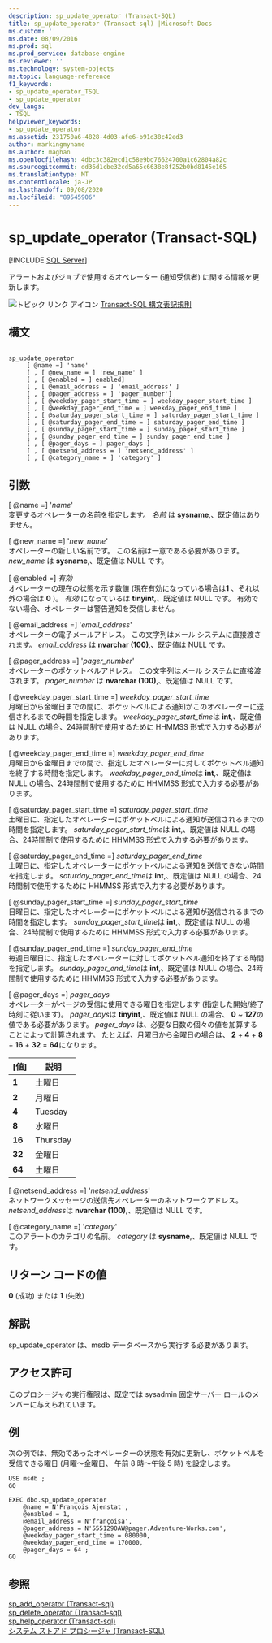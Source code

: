 ```yaml
---
description: sp_update_operator (Transact-SQL)
title: sp_update_operator (Transact-sql) |Microsoft Docs
ms.custom: ''
ms.date: 08/09/2016
ms.prod: sql
ms.prod_service: database-engine
ms.reviewer: ''
ms.technology: system-objects
ms.topic: language-reference
f1_keywords:
- sp_update_operator_TSQL
- sp_update_operator
dev_langs:
- TSQL
helpviewer_keywords:
- sp_update_operator
ms.assetid: 231750a6-4828-4d03-afe6-b91d38c42ed3
author: markingmyname
ms.author: maghan
ms.openlocfilehash: 4dbc3c382ecd1c58e9bd76624700a1c62804a82c
ms.sourcegitcommit: dd36d1cbe32cd5a65c6638e8f252b0bd8145e165
ms.translationtype: MT
ms.contentlocale: ja-JP
ms.lasthandoff: 09/08/2020
ms.locfileid: "89545906"
---
```

# <a name="sp_update_operator-transact-sql"></a>sp_update_operator (Transact-SQL)
[!INCLUDE [SQL Server](../../includes/applies-to-version/sqlserver.md)]

  アラートおよびジョブで使用するオペレーター (通知受信者) に関する情報を更新します。  
  
   ![トピック リンク アイコン](../../database-engine/configure-windows/media/topic-link.gif "トピック リンク アイコン") [Transact-SQL 構文表記規則](../../t-sql/language-elements/transact-sql-syntax-conventions-transact-sql.md)  
  
## <a name="syntax"></a>構文  
  
```  
  
sp_update_operator   
     [ @name =] 'name'   
     [ , [ @new_name = ] 'new_name' ]   
     [ , [ @enabled = ] enabled]   
     [ , [ @email_address = ] 'email_address' ]  
     [ , [ @pager_address = ] 'pager_number']   
     [ , [ @weekday_pager_start_time = ] weekday_pager_start_time ]  
     [ , [ @weekday_pager_end_time = ] weekday_pager_end_time ]   
     [ , [ @saturday_pager_start_time = ] saturday_pager_start_time ]  
     [ , [ @saturday_pager_end_time = ] saturday_pager_end_time ]   
     [ , [ @sunday_pager_start_time = ] sunday_pager_start_time ]  
     [ , [ @sunday_pager_end_time = ] sunday_pager_end_time ]   
     [ , [ @pager_days = ] pager_days ]   
     [ , [ @netsend_address = ] 'netsend_address' ]   
     [ , [ @category_name = ] 'category' ]  
```  
  
## <a name="arguments"></a>引数  
 [ @name =] '*name*'  
 変更するオペレーターの名前を指定します。 *名前* は **sysname**,、既定値はありません。  
  
 [ @new_name =] '*new_name*'  
 オペレーターの新しい名前です。 この名前は一意である必要があります。 *new_name* は **sysname**,、既定値は NULL です。  
  
 [ @enabled =] *有効*  
 オペレーターの現在の状態を示す数値 (現在有効になっている場合は**1** 、それ以外の場合は **0** )。 *有効* になっているは **tinyint**,、既定値は NULL です。 有効でない場合、オペレーターは警告通知を受信しません。  
  
 [ @email_address =] '*email_address*'  
 オペレーターの電子メールアドレス。 この文字列はメール システムに直接渡されます。 *email_address* は **nvarchar (100)**,、既定値は NULL です。  
  
 [ @pager_address =] '*pager_number*'  
 オペレーターのポケットベルアドレス。 この文字列はメール システムに直接渡されます。 *pager_number* は **nvarchar (100)**,、既定値は NULL です。  
  
 [ @weekday_pager_start_time =] *weekday_pager_start_time*  
 月曜日から金曜日までの間に、ポケットベルによる通知がこのオペレーターに送信されるまでの時間を指定します。 *weekday_pager_start_time*は **int**,、既定値は NULL の場合、24時間制で使用するために HHMMSS 形式で入力する必要があります。  
  
 [ @weekday_pager_end_time =] *weekday_pager_end_time*  
 月曜日から金曜日までの間で、指定したオペレーターに対してポケットベル通知を終了する時間を指定します。 *weekday_pager_end_time*は **int**,、既定値は NULL の場合、24時間制で使用するために HHMMSS 形式で入力する必要があります。  
  
 [ @saturday_pager_start_time =] *saturday_pager_start_time*  
 土曜日に、指定したオペレーターにポケットベルによる通知が送信されるまでの時間を指定します。 *saturday_pager_start_time*は **int**,、既定値は NULL の場合、24時間制で使用するために HHMMSS 形式で入力する必要があります。  
  
 [ @saturday_pager_end_time =] *saturday_pager_end_time*  
 土曜日に、指定したオペレーターにポケットベルによる通知を送信できない時間を指定します。 *saturday_pager_end_time*は **int**,、既定値は NULL の場合、24時間制で使用するために HHMMSS 形式で入力する必要があります。  
  
 [ @sunday_pager_start_time =] *sunday_pager_start_time*  
 日曜日に、指定したオペレーターにポケットベルによる通知が送信されるまでの時間を指定します。 *sunday_pager_start_time*は **int**,、既定値は NULL の場合、24時間制で使用するために HHMMSS 形式で入力する必要があります。  
  
 [ @sunday_pager_end_time =] *sunday_pager_end_time*  
 毎週日曜日に、指定したオペレーターに対してポケットベル通知を終了する時間を指定します。 *sunday_pager_end_time*は **int**,、既定値は NULL の場合、24時間制で使用するために HHMMSS 形式で入力する必要があります。  
  
 [ @pager_days =] *pager_days*  
 オペレーターがページの受信に使用できる曜日を指定します (指定した開始/終了時刻に従います)。 *pager_days*は **tinyint**,、既定値は NULL の場合、 **0** ~ **127**の値である必要があります。 *pager_days* は、必要な日数の個々の値を加算することによって計算されます。 たとえば、月曜日から金曜日の場合は、 **2** + **4** + **8** + **16** + **32**  =  **64**になります。  
  
|[値]|説明|  
|-----------|-----------------|  
|**1**|土曜日|  
|**2**|月曜日|  
|**4**|Tuesday|  
|**8**|水曜日|  
|**16**|Thursday|  
|**32**|金曜日|  
|**64**|土曜日|  
  
 [ @netsend_address =] '*netsend_address*'  
 ネットワークメッセージの送信先オペレーターのネットワークアドレス。 *netsend_address*は **nvarchar (100)**,、既定値は NULL です。  
  
 [ @category_name =] '*category*'  
 このアラートのカテゴリの名前。 *category* は **sysname**,、既定値は NULL です。  
  
## <a name="return-code-values"></a>リターン コードの値  
 **0** (成功) または **1** (失敗)  
  
## <a name="remarks"></a>解説  
 sp_update_operator は、msdb データベースから実行する必要があります。  
  
## <a name="permissions"></a>アクセス許可  
 このプロシージャの実行権限は、既定では sysadmin 固定サーバー ロールのメンバーに与えられています。  
  
## <a name="examples"></a>例  
 次の例では、無効であったオペレーターの状態を有効に更新し、ポケットベルを受信できる曜日 (月曜～金曜日、 午前 8 時～午後 5 時) を設定します。  
  
```  
USE msdb ;  
GO  
  
EXEC dbo.sp_update_operator   
    @name = N'François Ajenstat',  
    @enabled = 1,  
    @email_address = N'françoisa',  
    @pager_address = N'5551290AW@pager.Adventure-Works.com',  
    @weekday_pager_start_time = 080000,  
    @weekday_pager_end_time = 170000,  
    @pager_days = 64 ;  
GO  
```  
  
## <a name="see-also"></a>参照  
 [sp_add_operator &#40;Transact-sql&#41;](../../relational-databases/system-stored-procedures/sp-add-operator-transact-sql.md)   
 [sp_delete_operator &#40;Transact-sql&#41;](../../relational-databases/system-stored-procedures/sp-delete-operator-transact-sql.md)   
 [sp_help_operator &#40;Transact-sql&#41;](../../relational-databases/system-stored-procedures/sp-help-operator-transact-sql.md)   
 [システム ストアド プロシージャ &#40;Transact-SQL&#41;](../../relational-databases/system-stored-procedures/system-stored-procedures-transact-sql.md)  
  
  
